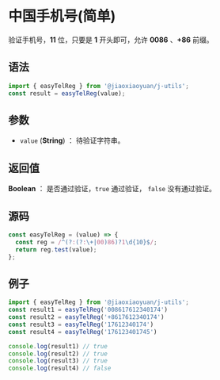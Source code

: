 

# 中国手机号(简单)

验证手机号，**11** 位，只要是 **1** 开头即可，允许 **0086** 、**+86** 前缀。

## 语法

```js
import { easyTelReg } from '@jiaoxiaoyuan/j-utils';
const result = easyTelReg(value);
```

## 参数

- `value` (**String**) ： 待验证字符串。

## 返回值

**Boolean** ： 是否通过验证，`true` 通过验证， `false` 没有通过验证。

## 源码

```js
const easyTelReg = (value) => {
  const reg = /^(?:(?:\+|00)86)?1\d{10}$/;
  return reg.test(value);
};
```

## 例子

```js
import { easyTelReg } from '@jiaoxiaoyuan/j-utils';
const result1 = easyTelReg('008617612340174')
const result2 = easyTelReg('+8617612340174')
const result3 = easyTelReg('17612340174')
const result4 = easyTelReg('176123401745')

console.log(result1) // true
console.log(result2) // true
console.log(result3) // true
console.log(result4) // false
```

